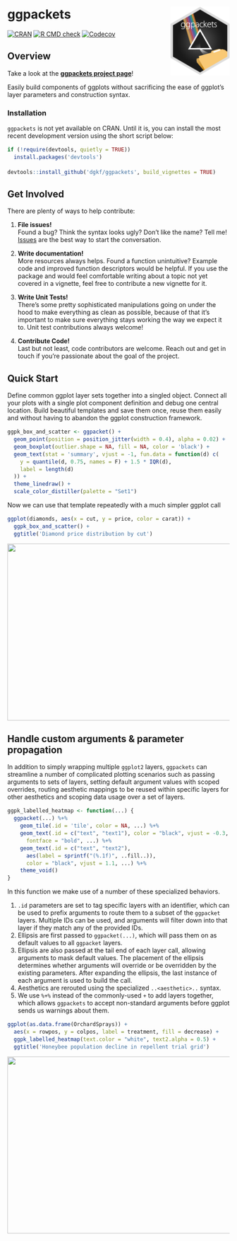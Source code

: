 
# ggpackets <img src="man/figures/ggpackets-hex-small.png" align="right" width="134px"/>

[![CRAN](https://img.shields.io/cran/v/ggpackets.svg)](https://cran.r-project.org/package=ggpackets)
[![R CMD
check](https://github.com/dgkf/ggpackets/workflows/R-CMD-check/badge.svg)](https://github.com/dgkf/ggpackets/actions?query=workflow%3AR-CMD-check)
[![Codecov](https://img.shields.io/codecov/c/github/dgkf/ggpackets/master.svg)](https://codecov.io/gh/dgkf/ggpackets)

## Overview

Take a look at the **[ggpackets project
page](https://dgkf.github.io/ggpackets/)**\!

Easily build components of ggplots without sacrificing the ease of
ggplot’s layer parameters and construction syntax.

### Installation

`ggpackets` is not yet available on CRAN. Until it is, you can install
the most recent development version using the short script below:

``` r
if (!require(devtools, quietly = TRUE)) 
  install.packages('devtools')

devtools::install_github('dgkf/ggpackets', build_vignettes = TRUE)
```

## Get Involved

There are plenty of ways to help contribute:

1.  **File issues\!**  
    Found a bug? Think the syntax looks ugly? Don’t like the name? Tell
    me\! [Issues](https://github.com/dgkf/ggpackets/issues) are the best
    way to start the conversation.

2.  **Write documentation\!**  
    More resources always helps. Found a function unintuitive? Example
    code and improved function descriptors would be helpful. If you use
    the package and would feel comfortable writing about a topic not yet
    covered in a vignette, feel free to contribute a new vignette for
    it.

3.  **Write Unit Tests\!**  
    There’s some pretty sophisticated manipulations going on under the
    hood to make everything as clean as possible, because of that it’s
    important to make sure everything stays working the way we expect it
    to. Unit test contributions always welcome\!

4.  **Contribute Code\!**  
    Last but not least, code contributors are welcome. Reach out and get
    in touch if you’re passionate about the goal of the project.

## Quick Start

Define common ggplot layer sets together into a singled object. Connect
all your plots with a single plot component definition and debug one
central location. Build beautiful templates and save them once, reuse
them easily and without having to abandon the ggplot construction
framework.

``` r
ggpk_box_and_scatter <- ggpacket() +
  geom_point(position = position_jitter(width = 0.4), alpha = 0.02) + 
  geom_boxplot(outlier.shape = NA, fill = NA, color = 'black') + 
  geom_text(stat = 'summary', vjust = -1, fun.data = function(d) c(
    y = quantile(d, 0.75, names = F) + 1.5 * IQR(d),
    label = length(d)
  )) + 
  theme_linedraw() + 
  scale_color_distiller(palette = "Set1")
```

Now we can use that template repeatedly with a much simpler ggplot call

``` r
ggplot(diamonds, aes(x = cut, y = price, color = carat)) + 
  ggpk_box_and_scatter() + 
  ggtitle('Diamond price distribution by cut')
```

<img src="https://user-images.githubusercontent.com/18220321/98409555-f0298b80-2027-11eb-83f9-b2d208e1c037.png" width="600px" height="400px" style="display: block; margin: auto;" />

## Handle custom arguments & parameter propagation

In addition to simply wrapping multiple `ggplot2` layers, `ggpackets`
can streamline a number of complicated plotting scenarios such as
passing arguments to sets of layers, setting default argument values
with scoped overrides, routing aesthetic mappings to be reused within
specific layers for other aesthetics and scoping data usage over a set
of layers.

``` r
ggpk_labelled_heatmap <- function(...) {
  ggpacket(...) %+%
    geom_tile(.id = 'tile', color = NA, ...) %+% 
    geom_text(.id = c("text", "text1"), color = "black", vjust = -0.3, 
      fontface = "bold", ...) %+%
    geom_text(.id = c("text", "text2"), 
      aes(label = sprintf("(%.1f)", ..fill..)), 
      color = "black", vjust = 1.1, ...) %+%
    theme_void()
} 
```

In this function we make use of a number of these specialized behaviors.

1.  `.id` parameters are set to tag specific layers with an identifier,
    which can be used to prefix arguments to route them to a subset of
    the `ggpacket` layers. Multiple IDs can be used, and arguments will
    filter down into that layer if they match any of the provided IDs.
2.  Ellipsis are first passed to `ggpacket(...)`, which will pass them
    on as default values to all `ggpacket` layers.
3.  Ellipsis are also passed at the tail end of each layer call,
    allowing arguments to mask default values. The placement of the
    ellipsis determines whether arguments will override or be overridden
    by the existing parameters. After expanding the ellipsis, the last
    instance of each argument is used to build the call.
4.  Aesthetics are rerouted using the specialized `..<aesthetic>..`
    syntax.
5.  We use `%+%` instead of the commonly-used `+` to add layers
    together, which allows `ggpackets` to accept non-standard arguments
    before ggplot sends us warnings about them.

<!-- end list -->

``` r
ggplot(as.data.frame(OrchardSprays)) + 
  aes(x = rowpos, y = colpos, label = treatment, fill = decrease) + 
  ggpk_labelled_heatmap(text.color = "white", text2.alpha = 0.5) + 
  ggtitle('Honeybee population decline in repellent trial grid')
```

<img src="https://user-images.githubusercontent.com/18220321/98409633-12230e00-2028-11eb-87c9-163156f03514.png" width="600px" height="400px" style="display: block; margin: auto;" />
